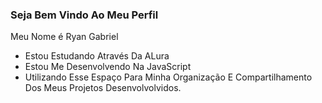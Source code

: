 ### Seja Bem Vindo Ao Meu Perfil

Meu Nome é Ryan Gabriel

- Estou Estudando Através Da ALura
- Estou Me Desenvolvendo Na JavaScript
- Utilizando Esse Espaço Para Minha Organização E Compartilhamento Dos Meus Projetos Desenvolvolvidos.
